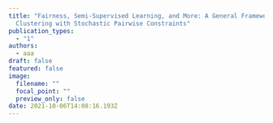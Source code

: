 ```yaml
---
title: "Fairness, Semi-Supervised Learning, and More: A General Framework for
  Clustering with Stochastic Pairwise Constraints"
publication_types:
  - "1"
authors:
  - aaa
draft: false
featured: false
image:
  filename: ""
  focal_point: ""
  preview_only: false
date: 2021-10-06T14:08:16.193Z
---
```

